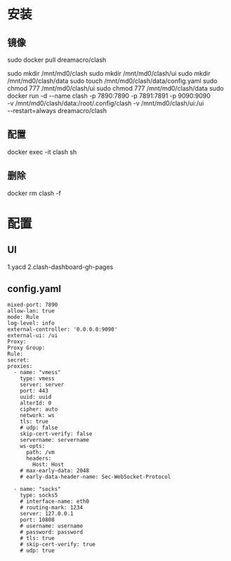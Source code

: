 # 安装

## 镜像
sudo docker pull dreamacro/clash

sudo mkdir /mnt/md0/clash
sudo mkdir /mnt/md0/clash/ui
sudo mkdir /mnt/md0/clash/data
sudo touch /mnt/md0/clash/data/config.yaml
sudo chmod 777 /mnt/md0/clash/ui
sudo chmod 777 /mnt/md0/clash/data
sudo docker run -d --name clash -p 7890:7890 -p 7891:7891 -p 9090:9090 \
    -v /mnt/md0/clash/data:/root/.config/clash
    -v /mnt/md0/clash/ui:/ui \
    --restart=always dreamacro/clash

## 配置
docker exec -it clash sh

## 删除
docker rm clash -f



# 配置
## UI
1.yacd
2.clash-dashboard-gh-pages

## config.yaml
```
mixed-port: 7890
allow-lan: true
mode: Rule
log-level: info
external-controller: '0.0.0.0:9090'
external-ui: /ui
Proxy:
Proxy Group:
Rule:
secret:
proxies:
  - name: "vmess"
    type: vmess
    server: server
    port: 443
    uuid: uuid
    alterId: 0
    cipher: auto
    network: ws
    tls: true
    # udp: false
    skip-cert-verify: false
    servername: servername
    ws-opts:
      path: /vm
      headers:
        Host: Host
    # max-early-data: 2048
    # early-data-header-name: Sec-WebSocket-Protocol

  - name: "socks"
    type: socks5
    # interface-name: eth0
    # routing-mark: 1234
    server: 127.0.0.1
    port: 10808
    # username: username
    # password: password
    # tls: true
    # skip-cert-verify: true
    # udp: true
```

